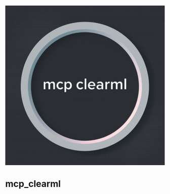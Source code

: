 <p align="center">
  <img src="../docs/photo_2025-09-01_14-40-55.jpg" alt="mcp_clearml cover" width="960" />
</p>

# mcp_clearml


